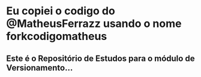# Eu copiei o codigo do @MatheusFerrazz usando o nome forkcodigomatheus
## Este é o Repositório de Estudos para o módulo de Versionamento...
